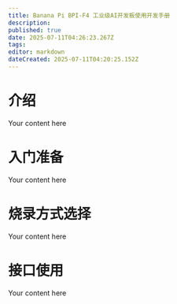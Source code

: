 ```yaml
---
title: Banana Pi BPI-F4 工业级AI开发板使用开发手册
description: 
published: true
date: 2025-07-11T04:26:23.267Z
tags: 
editor: markdown
dateCreated: 2025-07-11T04:20:25.152Z
---
```


# 介绍
Your content here

# 入门准备
Your content here

# 烧录方式选择
Your content here

# 接口使用
Your content here

